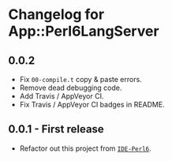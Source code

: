 # Changelog for App::Perl6LangServer

## 0.0.2
- Fix `00-compile.t` copy & paste errors.
- Remove dead debugging code.
- Add Travis / AppVeyor CI.
- Fix Travis / AppVeyor CI badges in README.

## 0.0.1 - First release
- Refactor out this project from [`IDE-Perl6`](
https://github.com/azawawi/ide-perl6).
